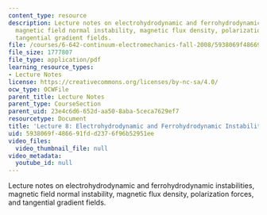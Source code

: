 ```yaml
---
content_type: resource
description: Lecture notes on electrohydrodynamic and ferrohydrodynamic instabilities,
  magnetic field normal instability, magnetic flux density, polarization forces, and
  tangential gradient fields.
file: /courses/6-642-continuum-electromechanics-fall-2008/5938069f486691fdd2376f96b52951ee_lec08_f08.pdf
file_size: 1777807
file_type: application/pdf
learning_resource_types:
- Lecture Notes
license: https://creativecommons.org/licenses/by-nc-sa/4.0/
ocw_type: OCWFile
parent_title: Lecture Notes
parent_type: CourseSection
parent_uid: 23e4c6d6-652d-aa50-8aba-5ceca7629ef7
resourcetype: Document
title: 'Lecture 8: Electrohydrodynamic and Ferrohydrodynamic Instabilities'
uid: 5938069f-4866-91fd-d237-6f96b52951ee
video_files:
  video_thumbnail_file: null
video_metadata:
  youtube_id: null
---
```

Lecture notes on electrohydrodynamic and ferrohydrodynamic instabilities, magnetic field normal instability, magnetic flux density, polarization forces, and tangential gradient fields.